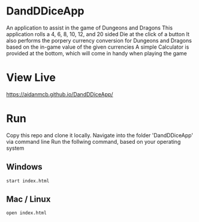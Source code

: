 # DandDDiceApp

An application to assist in the game of Dungeons and Dragons 
This application rolls a 4, 6, 8, 10, 12, and 20 sided Die at the click of a button
It also performs the porpery currency conversion for Dungeons and Dragons based on the in-game value of the given currencies 
A simple Calculator is provided at the bottom, which will come in handy when playing the game 

# View Live

https://aidanmcb.github.io/DandDDiceApp/

# Run

Copy this repo and clone it locally. Navigate into the folder 'DandDDiceApp' via command line
Run the follwing command, based on your operating system

## Windows 

``start index.html``

## Mac / Linux 

``open index.html``
